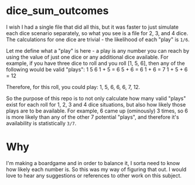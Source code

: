 # dice_sum_outcomes

I wish I had a single file that did all this, but it was faster to just simulate each dice scenario separately, so what you see is a file for 2, 3, and 4 dice. The calculations for one dice are trivial - the likelihood of each "play" is `1/6`.

Let me define what a "play" is here - a play is any number you can reach by using the value of just one dice or any additional dice available. For example, if you have three dice to roll and you roll [1, 5, 6], then any of the following would be valid "plays":
1
5
6
1 + 5 = 6
5 + 6 = 6
1 + 6 = 7
1 + 5 + 6 = 12

Therefore, for this roll, you could play: 1, 5, 6, 6, 6, 7, 12.

So the purpose of this repo is to not only calculate how many valid "plays" exist for each roll for 1, 2, 3 and 4 dice situations, but also how likely those plays are to be available. For example, 6 came up (ominously) 3 times, so 6 is more likely than any of the other 7 potential "plays", and therefore it's availability is statistically `3/7`.

# Why
I'm making a boardgame and in order to balance it, I sorta need to know how likely each number is. So this was my way of figuring that out. I would love to hear any suggestions or references to other work on this subject.
